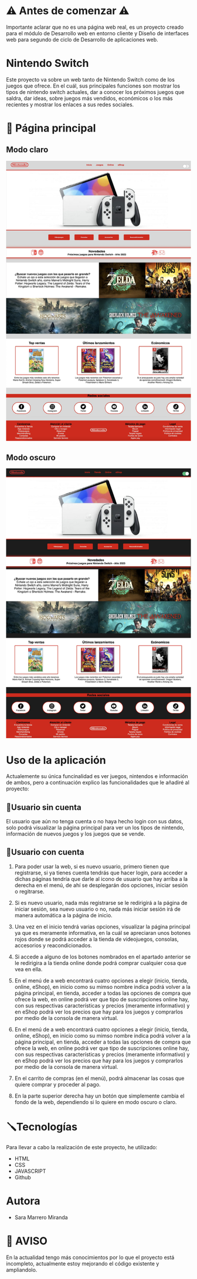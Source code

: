 # ⚠️ Antes de comenzar ⚠️
Importante aclarar que no es una página web real, es un proyecto creado para el módulo de Desarrollo web en entorno cliente y Diseño de interfaces web para segundo de ciclo de Desarrollo de aplicaciones web.

# Nintendo Switch
Este proyecto va sobre un web tanto de Nintendo Switch como de los juegos que ofrece. En el cuál, sus principales funciones son mostrar los tipos de nintendo switch actuales, dar a conocer los próximos juegos que saldra, dar ideas, sobre juegos más vendidos, económicos o los más recientes y mostrar los enlaces a sus redes sociales.

# 📸 Página principal
## Modo claro
![Pagina principal](./img/readme.png)

## Modo oscuro
![Pagina principal](./img/readme2.png)

# Uso de la aplicación
Actualemente su única funcinalidad es ver juegos, nintendos e información de ambos, pero a continuación explico las funcionalidades que le añadiré al proyecto:

## 👤Usuario sin cuenta
El usuario que aún no tenga cuenta o no haya hecho login con sus datos, solo podrá visualizar la página principal para ver un los tipos de nintendo, información de nuevos juegos y los juegos que se vende.

## 👤Usuario con cuenta
1. Para poder usar la web, si es nuevo usuario, primero tienen que registrarse, si ya tienes cuenta tendrás que hacer login, para  acceder a dichas páginas tendría que darle al icono de usuario que hay arriba a la derecha en el menú, de ahí se desplegarán dos opciones, iniciar sesión o regitrarse.

2. Si es nuevo usuario, nada más registrarse se le redirigirá a la página de iniciar sesión, sea nuevo usuario o no, nada más iniciar sesión irá de manera automática a la página de inicio.

3. Una vez en el inicio tendrá varias opciones, visualizar la página principal ya que es meramente informativa, en la cuál se apreciaran unos botones rojos donde se podrá acceder a la tienda de videojuegos, consolas, accesorios y reacondicionados.

4. Si accede a alguno de los botones nombrados en el apartado anterior se le redirigira a la tienda online donde podrá comprar cualquier cosa que vea en ella.

5. En el menú de a web encontrará cuatro opciones a elegir (inicio, tienda, online, eShop), en inicio como su mimso nombre indica podrá volver a la página principal, en tienda, acceder a todas las opciones de compra que ofrece la web, en online podrá ver que tipo de suscripciones online hay, con sus respectivas características y precios (meramente informativo) y en eShop podrá ver los precios que hay para los juegos y comprarlos por medio de la consola de manera virtual.

5. En el menú de a web encontrará cuatro opciones a elegir (inicio, tienda, online, eShop), en inicio como su mimso nombre indica podrá volver a la página principal, en tienda, acceder a todas las opciones de compra que ofrece la web, en online podrá ver que tipo de suscripciones online hay, con sus respectivas características y precios (meramente informativo) y en eShop podrá ver los precios que hay para los juegos y comprarlos por medio de la consola de manera virtual.

6. En el carrito de compras (en el menú), podrá almacenar las cosas que quiere comprar y proceder al pago.

7. En la parte superior derecha hay un botón que simplemente cambia el fondo de la web, dependiendo si lo quiere en modo oscuro o claro.

# 🪛Tecnologías
Para llevar a cabo la realización de este proyecto, he utilizado:
* HTML
* CSS
* JAVASCRIPT
* Github

# Autora
* Sara Marrero Miranda

# 🔔 AVISO
En la actualidad tengo más conocimientos por lo que el proyecto está incompleto, actualmente estoy mejorando el código existente y ampliandolo.
